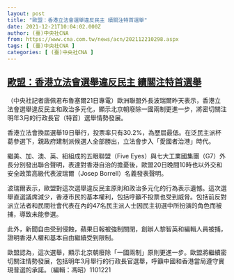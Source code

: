 ```yaml
---
layout: post
title: "歐盟：香港立法會選舉違反民主 續關注特首選舉"
date: 2021-12-21T10:04:02.000Z
author: (臺)中央社CNA
from: https://www.cna.com.tw/news/acn/202112210298.aspx
tags: [ (臺)中央社CNA ]
categories: [ (臺)中央社CNA ]
---
```

<!--1640081042000-->
[歐盟：香港立法會選舉違反民主 續關注特首選舉](https://www.cna.com.tw/news/acn/202112210298.aspx)
------

<div>
<div></div><div><p>（中央社記者唐佩君布魯塞爾21日專電）歐洲聯盟外長波瑞爾昨天表示，香港立法會選舉違反民主和政治多元化，顯示北京朝廢除一國兩制更進一步，將密切關注明年3月的行政長官（特首）選舉情勢發展。</p><p>香港立法會換屆選舉19日舉行，投票率只有30.2%，為歷屆最低。在泛民主派杯葛參選下，親政府建制派候選人全部勝出，立法會步入「愛國者治港」時代。</p><p>繼美、加、澳、英、紐組成的五眼聯盟（Five Eyes）與七大工業國集團（G7）外長分別發出聯合聲明，表達對香港自治的擔憂後，歐盟20日晚間10時也以外交和安全政策高級代表波瑞爾（Josep Borrell）名義發表聲明。</p><p>波瑞爾表示，歐盟對這次選舉違反民主原則和政治多元化的行為表示遺憾。這次選舉直選議席減少，香港市民的基本權利，包括呼籲不投票也受到威脅。包括前反對派立法者和民間社會代表在內的47名民主派人士因民主初選中所扮演的角色而被捕，導致未能參選。</p><p>此外，新聞自由受到侵蝕，蘋果日報被強制關閉，創辦人黎智英和編輯人員被捕，證明香港人權和基本自由繼續受到限制。</p><p>歐盟認為，這次選舉，顯示北京朝廢除「一國兩制」原則更進一步。歐盟將繼續密切關注情勢發展，包括明年3月舉行的行政長官選舉，呼籲中國和香港當局遵守實現普選的承諾。（編輯：馮昭）1101221</p></div>
</div>
